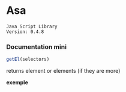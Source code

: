 # Asa
    Java Script Library
    Version: 0.4.8




### Documentation mini

```javascript
getEl(selectors)
``` 
returns element or elements (if they are more)

**exemple**
 


